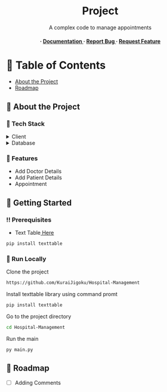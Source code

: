 <div align='center'>

<h1>Project</h1>
<p>A complex code to manage appointments</p>

<h4> <span> · </span> <a href="https://github.com/KuraiJigoku/Hospital-Management/blob/master/README.md"> Documentation </a> <span> · </span> <a href="https://github.com/KuraiJigoku/Hospital-Management/issues"> Report Bug </a> <span> · </span> <a href="https://github.com/KuraiJigoku/Hospital-Management/issues"> Request Feature </a> </h4>


</div>

# :notebook_with_decorative_cover: Table of Contents

- [About the Project](#star2-about-the-project)
- [Roadmap](#compass-roadmap)


## :star2: About the Project
### :space_invader: Tech Stack
<details> <summary>Client</summary> <ul>
<li><a href="https://www.bing.com/ck/a?!&&p=0bcde67248f78a29JmltdHM9MTY5ODg4MzIwMCZpZ3VpZD0wZWRlNjRiZC05N2ExLTY0NmItMzA5ZS03NzE1OTYwYzY1OTcmaW5zaWQ9NTIzMg&ptn=3&hsh=3&fclid=0ede64bd-97a1-646b-309e-7715960c6597&psq=python&u=a1aHR0cHM6Ly93d3cucHl0aG9uLm9yZy8&ntb=1">Python</a></li>
</ul> </details>
<details> <summary>Database</summary> <ul>
<li><a href="https://www.bing.com/ck/a?!&&p=cd37386f103446f2JmltdHM9MTY5ODg4MzIwMCZpZ3VpZD0wZWRlNjRiZC05N2ExLTY0NmItMzA5ZS03NzE1OTYwYzY1OTcmaW5zaWQ9NTIyNA&ptn=3&hsh=3&fclid=0ede64bd-97a1-646b-309e-7715960c6597&psq=mysql&u=a1aHR0cHM6Ly93d3cubXlzcWwuY29tLw&ntb=1">MySQL</a></li>
</ul> </details>

### :dart: Features

- Add Doctor Details
- Add Patient Details
- Appointment


## :toolbox: Getting Started

### :bangbang: Prerequisites


- Text Table<a href="https://pypi.org/project/texttable/"> Here</a>
```bash
pip install texttable
```



### :running: Run Locally

Clone the project

```bash
https://github.com/KuraiJigoku/Hospital-Management
```

Install texttable library using command promt
```bash
pip install texttable
```

Go to the project directory
```bash
cd Hospital-Management
```

Run the main
```bash
py main.py
```



## :compass: Roadmap


* [ ] Adding Comments